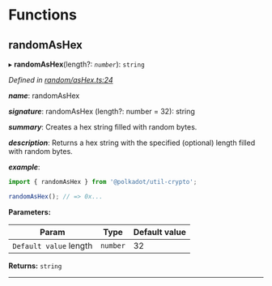 

# Functions

<a id="randomashex"></a>

##  randomAsHex

▸ **randomAsHex**(length?: *`number`*): `string`

*Defined in [random/asHex.ts:24](https://github.com/polkadot-js/common/blob/1fb1f9d/packages/util-crypto/src/random/asHex.ts#L24)*

*__name__*: randomAsHex

*__signature__*: randomAsHex (length?: number = 32): string

*__summary__*: Creates a hex string filled with random bytes.

*__description__*: Returns a hex string with the specified (optional) length filled with random bytes.

*__example__*:   
```javascript
import { randomAsHex } from '@polkadot/util-crypto';

randomAsHex(); // => 0x...
```

**Parameters:**

| Param | Type | Default value |
| ------ | ------ | ------ |
| `Default value` length | `number` | 32 |

**Returns:** `string`

___

